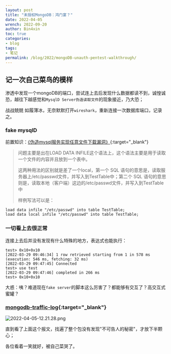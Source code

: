 ```yaml
---
layout: post
title: "未授权MongoDB：鸿门宴？"
date: 2022-04-05
wrench: 2022-09-20
author: Bin4xin
toc: true
categories:
- blog
tags:
- 笔记
permalink: /blog/2022/mongoDB-unauth-pentest-walkthrough/
---
```


## 记一次自己菜鸟的模样

渗透中发现一个mongoDB的端口，尝试连上去后发现什么数据都读不到，诚惶诚恐，越往下越感觉和`MysqlD Server伪造读取文件`的现象接近，乃大恐；

战战兢兢 如履薄冰，无奈默默打开`wireshark`，重新连接一次数据库端口，记录之。

### fake mysqlD

前置知识：[《伪造mysql服务实现任意文件下载漏洞》](https://www.jianshu.com/p/27e3cc157448){:target="_blank"}

> 问题主要是出在LOAD DATA INFILE这个语法上，这个语法主要是用于读取一个文件的内容并且放到一个表中。
> 
> 这两种用法的区别就是差了一个local，第一个 SQL 语句的意思是，读取服务器上/etc/passwd文件，并写入到TestTable中；第二个 SQL 语句的意思则是，读取本地（客户端）这边的/etc/passwd文件，并写入到TestTable中
>
> 样例写法可以是：

```mysql
load data infile "/etc/passwd" into table TestTable;
load data local infile "/etc/passwd" into table TestTable;
```

### 一切看上去很正常

连接上去后并没有发现有什么特殊的地方，表达式也能执行：

```console
test> 0x10+0x10
[2022-03-29 09:46:34] 1 row retrieved starting from 1 in 578 ms (execution: 546 ms, fetching: 32 ms)
[2022-03-29 09:47:45] Connected
test> use test
[2022-03-29 09:47:46] completed in 266 ms
test> 0x10+0x10
```

大惑：咦？难道现在`fake server`的脚本这么厉害了？都能够有交互了？高交互式蜜罐？

### [mongodb-traffic-log](https://github.com/Bin4xin/bigger-than-bigger/tree/master/assets/mongodb-traffic-log){:target="_blank"}

![2022-04-05-12.21.28.png](https://image.yjs2635.xyz/images/2022/04/05/2022-04-05-12.21.28.png)

直到看了上面这个报文，找遍了整个包没有发现"不可告人的秘密"，才放下半颗心；

各位看着一笑就好，被自己菜哭了。